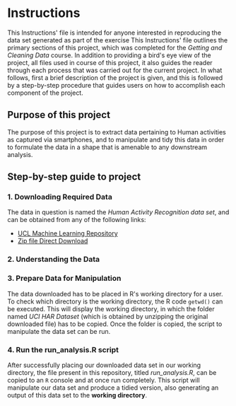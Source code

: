 Instructions
=====================

This Instructions' file is intended for anyone interested in reproducing the data set generated as part of the exercise
This Instructions' file outlines the primary sections of this project, which was completed for the *Getting and Cleaning Data* course. In addition to providing a bird's eye view of the project, all files used in course of this project, it also guides the reader through each process that was carried out for the current project.
In what follows, first a brief description of the project is given, and this is followed by a step-by-step procedure that guides users on how to accomplish each component of the project.


## Purpose of this project ##

The purpose of this project is to extract data pertaining to Human activities as captured via smartphones, and to manipulate and tidy this data in order to formulate the data in a shape that is amenable to any downstream analysis.


## Step-by-step guide to project ##

### 1. Downloading Required Data ###

The data in question is named the *Human Activity Recognition data set*, and can be obtained from any of the following links: 
- [UCL Machine Learning Repository](http://archive.ics.uci.edu/ml/datasets/Human+Activity+Recognition+Using+Smartphones)
- [Zip file Direct Download](https://d396qusza40orc.cloudfront.net/getdata%2Fprojectfiles%2FUCI%20HAR%20Dataset.zip)


### 2. Understanding the Data ###




### 3. Prepare Data for Manipulation ###

The data downloaded has to be placed in R's working directory for a user. To check which directory is the working directory, the R code ```getwd()``` can be executed. This will display the working directory, in which the folder named *UCI HAR Dataset* (which is obtained by unzipping the original downloaded file) has to be copied.
Once the folder is copied, the script to manipulate the data set can be run.


### 4. Run the run_analysis.R script ###

After successfully placing our downloaded data set in our working directory, the file present in this repository, titled *run_analysis.R*, can be copied to an ```R``` console and at once run completely.
This script will manipulate our data set and produce a tidied version, also generating an output of this data set to the **working directory**.
